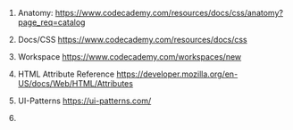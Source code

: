 1. Anatomy:
   https://www.codecademy.com/resources/docs/css/anatomy?page_req=catalog

2. Docs/CSS
   https://www.codecademy.com/resources/docs/css

3. Workspace
   https://www.codecademy.com/workspaces/new

4. HTML Attribute Reference
   https://developer.mozilla.org/en-US/docs/Web/HTML/Attributes

5. UI-Patterns
   https://ui-patterns.com/

6.
